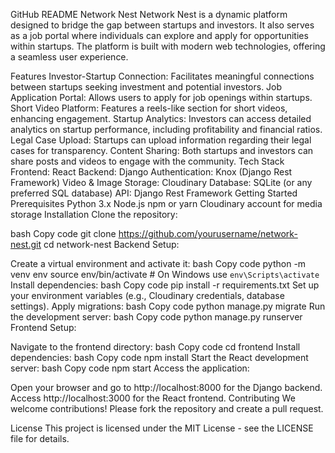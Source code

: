 ﻿GitHub README
Network Nest
Network Nest is a dynamic platform designed to bridge the gap between startups and investors. It also serves as a job portal where individuals can explore and apply for opportunities within startups. The platform is built with modern web technologies, offering a seamless user experience.

Features
Investor-Startup Connection: Facilitates meaningful connections between startups seeking investment and potential investors.
Job Application Portal: Allows users to apply for job openings within startups.
Short Video Platform: Features a reels-like section for short videos, enhancing engagement.
Startup Analytics: Investors can access detailed analytics on startup performance, including profitability and financial ratios.
Legal Case Upload: Startups can upload information regarding their legal cases for transparency.
Content Sharing: Both startups and investors can share posts and videos to engage with the community.
Tech Stack
Frontend: React
Backend: Django
Authentication: Knox (Django Rest Framework)
Video & Image Storage: Cloudinary
Database: SQLite (or any preferred SQL database)
API: Django Rest Framework
Getting Started
Prerequisites
Python 3.x
Node.js
npm or yarn
Cloudinary account for media storage
Installation
Clone the repository:

bash
Copy code
git clone https://github.com/yourusername/network-nest.git
cd network-nest
Backend Setup:

Create a virtual environment and activate it:
bash
Copy code
python -m venv env
source env/bin/activate  # On Windows use `env\Scripts\activate`
Install dependencies:
bash
Copy code
pip install -r requirements.txt
Set up your environment variables (e.g., Cloudinary credentials, database settings).
Apply migrations:
bash
Copy code
python manage.py migrate
Run the development server:
bash
Copy code
python manage.py runserver
Frontend Setup:

Navigate to the frontend directory:
bash
Copy code
cd frontend
Install dependencies:
bash
Copy code
npm install
Start the React development server:
bash
Copy code
npm start
Access the application:

Open your browser and go to http://localhost:8000 for the Django backend.
Access http://localhost:3000 for the React frontend.
Contributing
We welcome contributions! Please fork the repository and create a pull request.

License
This project is licensed under the MIT License - see the LICENSE file for details.
